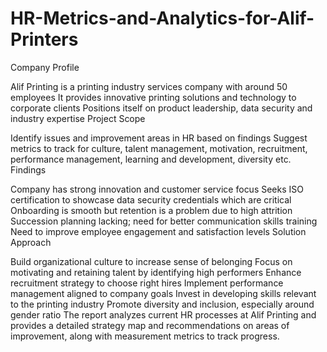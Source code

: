 # HR-Metrics-and-Analytics-for-Alif-Printers

Company Profile

Alif Printing is a printing industry services company with around 50 employees
It provides innovative printing solutions and technology to corporate clients
Positions itself on product leadership, data security and industry expertise
Project Scope

Identify issues and improvement areas in HR based on findings
Suggest metrics to track for culture, talent management, motivation, recruitment, performance management, learning and development, diversity etc.
Findings

Company has strong innovation and customer service focus
Seeks ISO certification to showcase data security credentials which are critical
Onboarding is smooth but retention is a problem due to high attrition
Succession planning lacking; need for better communication skills training
Need to improve employee engagement and satisfaction levels
Solution Approach

Build organizational culture to increase sense of belonging
Focus on motivating and retaining talent by identifying high performers
Enhance recruitment strategy to choose right hires
Implement performance management aligned to company goals
Invest in developing skills relevant to the printing industry
Promote diversity and inclusion, especially around gender ratio
The report analyzes current HR processes at Alif Printing and provides a detailed strategy map and recommendations on areas of improvement, along with measurement metrics to track progress.
